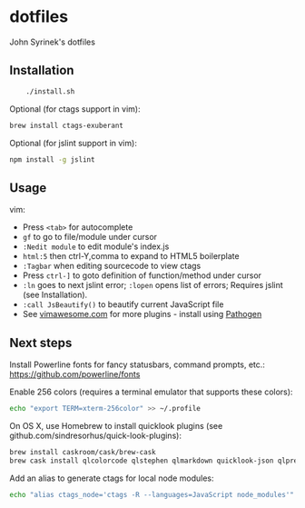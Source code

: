 # dotfiles
John Syrinek's dotfiles

## Installation
```sh
    ./install.sh
```

Optional (for ctags support in vim):
```sh
brew install ctags-exuberant
```

Optional (for jslint support in vim):
```sh
npm install -g jslint
```

## Usage
vim:
* Press `<tab>` for autocomplete
* `gf` to go to file/module under cursor
* `:Nedit module` to edit module's index.js
* `html:5` then ctrl-Y,comma to expand to HTML5 boilerplate
* `:Tagbar` when editing sourcecode to view ctags
* Press `ctrl-]` to goto definition of function/method under cursor
* `:ln` goes to next jslint error; `:lopen` opens list of errors; Requires jslint (see Installation).
* `:call JsBeautify()` to beautify current JavaScript file
* See [vimawesome.com](http://vimawesome.com/) for more plugins - install using [Pathogen](https://github.com/tpope/vim-pathogen)

## Next steps
Install Powerline fonts for fancy statusbars, command prompts, etc.: https://github.com/powerline/fonts

Enable 256 colors (requires a terminal emulator that supports these colors):
```sh
echo "export TERM=xterm-256color" >> ~/.profile
```

On OS X, use Homebrew to install quicklook plugins (see github.com/sindresorhus/quick-look-plugins): 
```sh
brew install caskroom/cask/brew-cask
brew cask install qlcolorcode qlstephen qlmarkdown quicklook-json qlprettypatch quicklook-csv betterzipql qlimagesize webpquicklook suspicious-package
```

Add an alias to generate ctags for local node modules:
```sh
echo "alias ctags_node='ctags -R --languages=JavaScript node_modules'" >> ~/.profile
```

